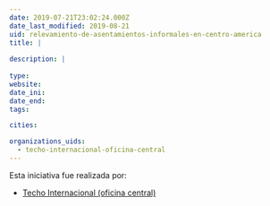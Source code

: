 ```yaml
---
date: 2019-07-21T23:02:24.000Z
date_last_modified: 2019-08-21
uid: relevamiento-de-asentamientos-informales-en-centro-america
title: |
  
description: |
  
type: 
website: 
date_ini: 
date_end: 
tags:

cities: 

organizations_uids:
  - techo-internacional-oficina-central
---
```


Esta iniciativa fue realizada por:

- [Techo Internacional (oficina central)](/organizaciones/techo-internacional-oficina-central)
